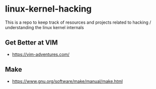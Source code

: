# linux-kernel-hacking
This is a repo to keep track of resources and projects related to hacking / understanding the linux kernel internals

## Get Better at VIM
- https://vim-adventures.com/

## Make
- https://www.gnu.org/software/make/manual/make.html
